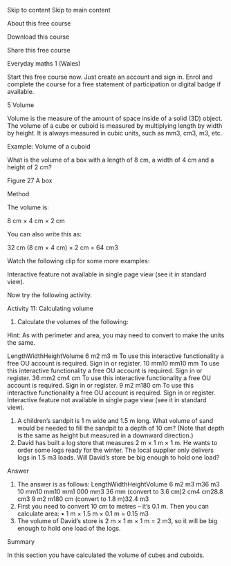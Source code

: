 Skip to content
Skip to main content

About this free course

Download this course

Share this free course

Everyday maths 1 (Wales)

Start this free course now. Just create an account and sign in. Enrol and complete the course for a free statement of participation or digital badge if available.

5 Volume

Volume is the measure of the amount of space inside of a solid (3D) object. The volume of a cube or cuboid is measured by multiplying length by width by height. It is always measured in cubic units, such as mm3, cm3, m3, etc.

Example: Volume of a cuboid

What is the volume of a box with a length of 8 cm, a width of 4 cm and a height of 2 cm?

Figure 27 A box

Method

The volume is:

8 cm × 4 cm × 2 cm

You can also write this as:

32 cm (8 cm × 4 cm) × 2 cm = 64 cm3

Watch the following clip for some more examples:

Interactive feature not available in single page view (see it in standard view).

Now try the following activity.

Activity 11: Calculating volume

  1. Calculate the volumes of the following:

Hint: As with perimeter and area, you may need to convert to make the units the same.

LengthWidthHeightVolume
6 m2 m3 m
To use this interactive functionality a free OU account is required. Sign in or register.
10 mm10 mm10 mm
To use this interactive functionality a free OU account is required. Sign in or register.
36 mm2 cm4 cm
To use this interactive functionality a free OU account is required. Sign in or register.
9 m2 m180 cm
To use this interactive functionality a free OU account is required. Sign in or register.
Interactive feature not available in single page view (see it in standard view).
  1. A children’s sandpit is 1 m wide and 1.5 m long. What volume of sand would be needed to fill the sandpit to a depth of 10 cm? (Note that depth is the same as height but measured in a downward direction.)
  2. David has built a log store that measures 2 m × 1 m × 1 m. He wants to order some logs ready for the winter. The local supplier only delivers logs in 1.5 m3 loads. Will David’s store be big enough to hold one load?

Answer

  1. The answer is as follows:
LengthWidthHeightVolume
6 m2 m3 m36 m3
10 mm10 mm10 mm1 000 mm3
36 mm (convert to 3.6 cm)2 cm4 cm28.8 cm3
9 m2 m180 cm (convert to 1.8 m)32.4 m3
  1. First you need to convert 10 cm to metres – it’s 0.1 m. Then you can calculate area:
    • 1 m × 1.5 m × 0.1 m = 0.15 m3
  2. The volume of David’s store is 2 m × 1 m × 1 m = 2 m3, so it will be big enough to hold one load of the logs.

Summary

In this section you have calculated the volume of cubes and cuboids.
